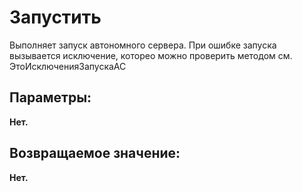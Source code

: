 ﻿
<h1>Запустить</h1>
<p class="funcdesc">Выполняет запуск автономного сервера. При ошибке запуска вызывается исключение, которео можно проверить
методом см. ЭтоИсключенияЗапускаАС
<br /></p><h2>Параметры:</h2><b>Нет. </b><br /></table><h2>Возвращаемое значение:</h2>
<b>Нет. </b><br />
